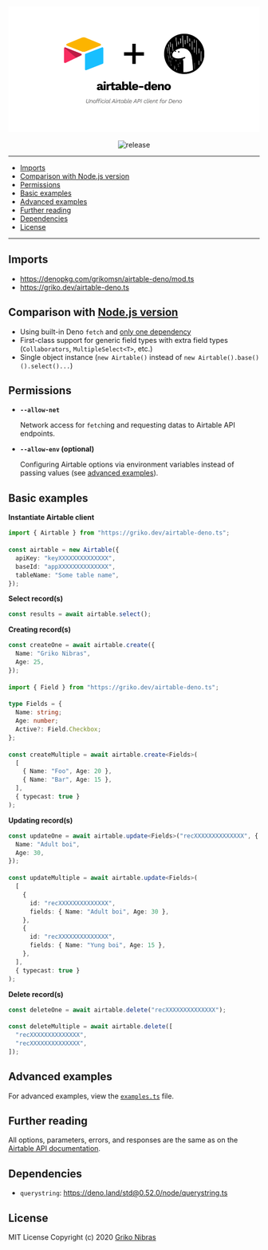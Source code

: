 <!-- markdownlint-disable MD033 MD036 MD041 -->

<div align='center'>

![airtable-deno](./header.png)

![release](https://badgen.net/github/release/grikomsn/airtable-deno/)

</div>

---

- [Imports](#imports)
- [Comparison with Node.js version](#comparison-with-nodejs-version)
- [Permissions](#permissions)
- [Basic examples](#basic-examples)
- [Advanced examples](#advanced-examples)
- [Further reading](#further-reading)
- [Dependencies](#dependencies)
- [License](#license)

---

## Imports

- <https://denopkg.com/grikomsn/airtable-deno/mod.ts>
- <https://griko.dev/airtable-deno.ts>

## Comparison with [Node.js version](https://github.com/Airtable/airtable.js)

- Using built-in Deno `fetch` and [only one dependency](#dependencies)
- First-class support for generic field types with extra field types (`Collaborators`, `MultipleSelect<T>`, etc.)
- Single object instance (`new Airtable()` instead of `new Airtable().base()().select()...`)

## Permissions

- **`--allow-net`**

  Network access for `fetch`ing and requesting datas to Airtable API endpoints.

- **`--allow-env` (optional)**

  Configuring Airtable options via environment variables instead of passing values (see [advanced examples](#advanced-examples)).

## Basic examples

**Instantiate Airtable client**

```ts
import { Airtable } from "https://griko.dev/airtable-deno.ts";

const airtable = new Airtable({
  apiKey: "keyXXXXXXXXXXXXXX",
  baseId: "appXXXXXXXXXXXXXX",
  tableName: "Some table name",
});
```

**Select record(s)**

```ts
const results = await airtable.select();
```

**Creating record(s)**

```ts
const createOne = await airtable.create({
  Name: "Griko Nibras",
  Age: 25,
});

import { Field } from "https://griko.dev/airtable-deno.ts";

type Fields = {
  Name: string;
  Age: number;
  Active?: Field.Checkbox;
};

const createMultiple = await airtable.create<Fields>(
  [
    { Name: "Foo", Age: 20 },
    { Name: "Bar", Age: 15 },
  ],
  { typecast: true }
);
```

**Updating record(s)**

```ts
const updateOne = await airtable.update<Fields>("recXXXXXXXXXXXXXX", {
  Name: "Adult boi",
  Age: 30,
});

const updateMultiple = await airtable.update<Fields>(
  [
    {
      id: "recXXXXXXXXXXXXXX",
      fields: { Name: "Adult boi", Age: 30 },
    },
    {
      id: "recXXXXXXXXXXXXXX",
      fields: { Name: "Yung boi", Age: 15 },
    },
  ],
  { typecast: true }
);
```

**Delete record(s)**

```ts
const deleteOne = await airtable.delete("recXXXXXXXXXXXXXX");

const deleteMultiple = await airtable.delete([
  "recXXXXXXXXXXXXXX",
  "recXXXXXXXXXXXXXX",
]);
```

## Advanced examples

For advanced examples, view the [`examples.ts`](./examples.ts) file.

## Further reading

All options, parameters, errors, and responses are the same as on the [Airtable API documentation](https://airtable.com/api).

## Dependencies

- `querystring`: <https://deno.land/std@0.52.0/node/querystring.ts>

## License

MIT License Copyright (c) 2020 [Griko Nibras](https://github.com/grikomsn)
